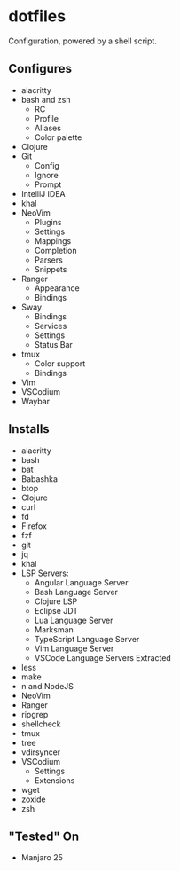 # dotfiles

Configuration, powered by a shell script.

## Configures

- alacritty
- bash and zsh
    - RC
    - Profile
    - Aliases
    - Color palette
- Clojure
- Git
    - Config
    - Ignore
    - Prompt
- IntelliJ IDEA
- khal
- NeoVim
    - Plugins
    - Settings
    - Mappings
    - Completion
    - Parsers
    - Snippets
- Ranger
    - Appearance
    - Bindings
- Sway
    - Bindings
    - Services
    - Settings
    - Status Bar
- tmux
    - Color support
    - Bindings
- Vim
- VSCodium
- Waybar


## Installs

- alacritty
- bash
- bat
- Babashka
- btop
- Clojure
- curl
- fd
- Firefox
- fzf
- git
- jq
- khal
- LSP Servers:
    - Angular Language Server
    - Bash Language Server
    - Clojure LSP
    - Eclipse JDT
    - Lua Language Server
    - Marksman
    - TypeScript Language Server
    - Vim Language Server
    - VSCode Language Servers Extracted
- less
- make
- n and NodeJS
- NeoVim
- Ranger
- ripgrep
- shellcheck
- tmux
- tree
- vdirsyncer
- VSCodium
    - Settings
    - Extensions
- wget
- zoxide
- zsh


## "Tested" On

- Manjaro 25
